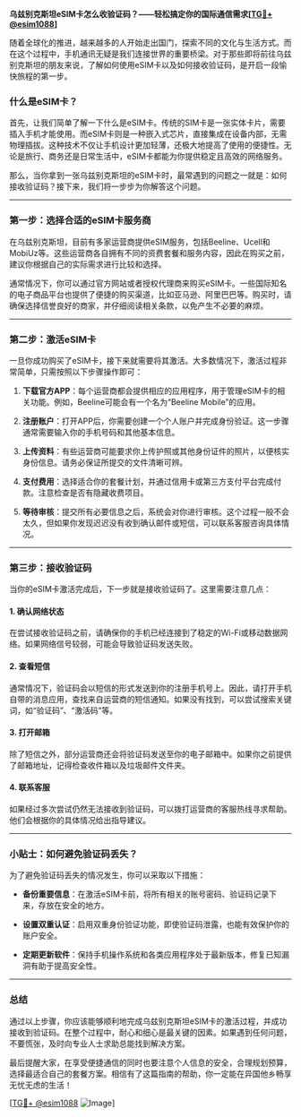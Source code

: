 **乌兹别克斯坦eSIM卡怎么收验证码？——轻松搞定你的国际通信需求[[TG💪+ @esim1088](https://t.me/s/esim1088)]**

随着全球化的推进，越来越多的人开始走出国门，探索不同的文化与生活方式。而在这个过程中，手机通讯无疑是我们连接世界的重要桥梁。对于那些即将前往乌兹别克斯坦的朋友来说，了解如何使用eSIM卡以及如何接收验证码，是开启一段愉快旅程的第一步。

### 什么是eSIM卡？

首先，让我们简单了解一下什么是eSIM卡。传统的SIM卡是一张实体卡片，需要插入手机才能使用。而eSIM卡则是一种嵌入式芯片，直接集成在设备内部，无需物理插拔。这种技术不仅让手机设计更加轻薄，还极大地提高了使用的便捷性。无论是旅行、商务还是日常生活中，eSIM卡都能为你提供稳定且高效的网络服务。

那么，当你拿到一张乌兹别克斯坦的eSIM卡时，最常遇到的问题之一就是：如何接收验证码？接下来，我们将一步步为你解答这个问题。

---

### 第一步：选择合适的eSIM卡服务商

在乌兹别克斯坦，目前有多家运营商提供eSIM服务，包括Beeline、Ucell和MobiUz等。这些运营商各自拥有不同的资费套餐和服务内容，因此在购买之前，建议你根据自己的实际需求进行比较和选择。

通常情况下，你可以通过官方网站或者授权代理商来购买eSIM卡。一些国际知名的电子商品平台也提供了便捷的购买渠道，比如亚马逊、阿里巴巴等。购买时，请确保选择信誉良好的商家，并仔细阅读相关条款，以免产生不必要的麻烦。

---

### 第二步：激活eSIM卡

一旦你成功购买了eSIM卡，接下来就需要将其激活。大多数情况下，激活过程非常简单，只需按照以下步骤操作即可：

1. **下载官方APP**：每个运营商都会提供相应的应用程序，用于管理eSIM卡的相关功能。例如，Beeline可能会有一个名为“Beeline Mobile”的应用。
   
2. **注册账户**：打开APP后，你需要创建一个个人账户并完成身份验证。这一步骤通常需要输入你的手机号码和其他基本信息。

3. **上传资料**：有些运营商可能要求你上传护照或其他身份证件的照片，以便核实身份信息。请务必保证所提交的文件清晰可辨。

4. **支付费用**：选择适合你的套餐计划，并通过信用卡或第三方支付平台完成付款。注意检查是否有隐藏收费项目。

5. **等待审核**：提交所有必要信息之后，系统会对你进行审核。这个过程一般不会太久，但如果你发现迟迟没有收到确认邮件或短信，可以联系客服咨询具体情况。

---

### 第三步：接收验证码

当你的eSIM卡激活完成后，下一步就是接收验证码了。这里需要注意几点：

#### 1. 确认网络状态
在尝试接收验证码之前，请确保你的手机已经连接到了稳定的Wi-Fi或移动数据网络。如果网络信号较弱，可能会导致验证码发送失败。

#### 2. 查看短信
通常情况下，验证码会以短信的形式发送到你的注册手机号上。因此，请打开手机自带的消息应用，查找来自运营商的短信通知。如果没有找到，可以尝试搜索关键词，如“验证码”、“激活码”等。

#### 3. 打开邮箱
除了短信之外，部分运营商还会将验证码发送至你的电子邮箱中。如果你之前提供了邮箱地址，记得检查收件箱以及垃圾邮件文件夹。

#### 4. 联系客服
如果经过多次尝试仍然无法接收到验证码，可以拨打运营商的客服热线寻求帮助。他们会根据你的具体情况给出指导建议。

---

### 小贴士：如何避免验证码丢失？

为了避免验证码丢失的情况发生，你可以采取以下措施：

- **备份重要信息**：在激活eSIM卡前，将所有相关的账号密码、验证码记录下来，存放在安全的地方。
  
- **设置双重认证**：启用双重身份验证功能，即使验证码泄露，也能有效保护你的账户安全。

- **定期更新软件**：保持手机操作系统和各类应用程序处于最新版本，修复已知漏洞有助于提高安全性。

---

### 总结

通过以上步骤，你应该能够顺利地完成乌兹别克斯坦eSIM卡的激活过程，并成功接收到验证码。在整个过程中，耐心和细心是最关键的因素。如果遇到任何问题，不要慌张，及时向专业人士求助总能找到解决方案。

最后提醒大家，在享受便捷通信的同时也要注意个人信息的安全，合理规划预算，选择最适合自己的套餐方案。相信有了这篇指南的帮助，你一定能在异国他乡畅享无忧无虑的生活！

[[TG💪+ @esim1088](https://t.me/s/esim1088) ![Image](https://i.postimg.cc/4NQfJmqS/Snipaste-2025-05-13-00-14-12.png)]